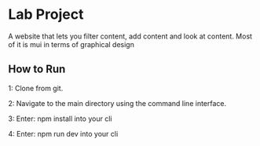 # Lab Project

A website that lets you filter content, add content and look at content. Most of it is mui in terms of graphical design

## How to Run

1: Clone from git.

2: Navigate to the main directory using the command line interface.

3: Enter: npm install into your cli

4: Enter: npm run dev into your cli
